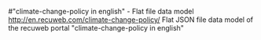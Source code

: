 #"climate-change-policy‎ in english" - Flat file data model
http://en.recuweb.com/climate-change-policy‎/
Flat JSON file data model of the recuweb portal "climate-change-policy‎ in english"

